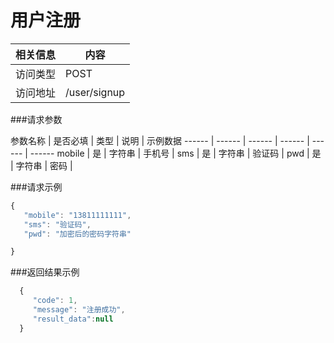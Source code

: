 # 用户注册
 相关信息 | 内容
 ------ | ------
 访问类型 | POST
 访问地址 | /user/signup

###请求参数

 参数名称 | 是否必填 | 类型 | 说明 | 示例数据
 ------ | ------ | ------ | ------ | ------ | ------
 mobile | 是 | 字符串 | 手机号 | 
 sms | 是 | 字符串 | 验证码 | 
 pwd | 是 | 字符串 | 密码 | 

###请求示例
```javascript
{
   "mobile": "13811111111",
   "sms": "验证码",
   "pwd": "加密后的密码字符串"

}
```

###返回结果示例

```javascript
  {
     "code": 1,
     "message": "注册成功",
     "result_data":null
  }
```
